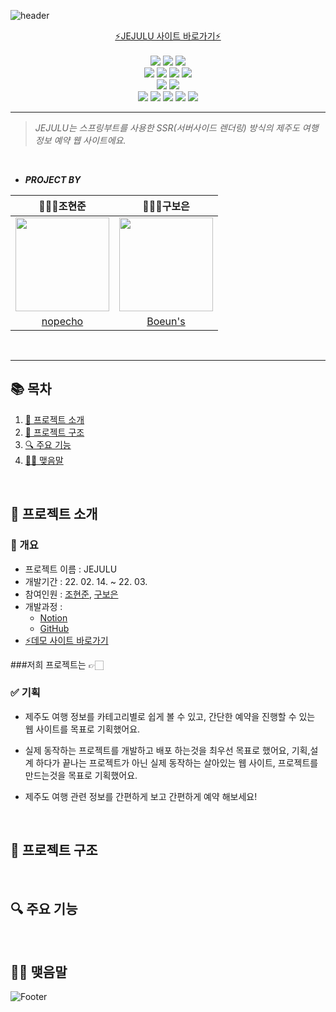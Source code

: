 ![header](https://capsule-render.vercel.app/api?type=waving&color=E6E6FA&height=120&section=header&text=JEJULU&fontSize=60&animation=fadeIn&fontColor=D5C2EE)

<div align="center">
<a href="http://ec2-13-124-147-177.ap-northeast-2.compute.amazonaws.com/">
⚡️JEJULU 사이트 바로가기⚡️
</a>
</div>
<br>


<div align="center">

<img src="https://img.shields.io/badge/JAVA-007396?style=for-the-badge&logo=java&logoColor=white">
<img src="https://img.shields.io/badge/SpringBoot-6DB33F?style=for-the-badge&logo=SpringBoot&logoColor=white">
<img src="https://img.shields.io/badge/thymeleaf-005F0F?style=for-the-badge&logo=thymeleaf&logoColor=white">
<br>
<img src="https://img.shields.io/badge/javascript-F7DF1E?style=for-the-badge&logo=javascript&logoColor=white">
<img src="https://img.shields.io/badge/html-E34F26?style=for-the-badge&logo=html5&logoColor=white">
<img src="https://img.shields.io/badge/css-1572B6?style=for-the-badge&logo=css3&logoColor=white">
<img src="https://img.shields.io/badge/bootstrap-7952B3?style=for-the-badge&logo=bootstrap&logoColor=white">
<br>
<img src="https://img.shields.io/badge/git-F05032?style=for-the-badge&logo=git&logoColor=white">
<img src="https://img.shields.io/badge/github-181717?style=for-the-badge&logo=github&logoColor=white">
<br>
<img src="https://img.shields.io/badge/linux-FCC624?style=for-the-badge&logo=linux&logoColor=black">
<img src="https://img.shields.io/badge/aws-232F3E?style=for-the-badge&logo=Amazon AWS&logoColor=white">
<img src="https://img.shields.io/badge/docker-1572B6?style=for-the-badge&logo=docker&logoColor=white">
<img src="https://img.shields.io/badge/nginx-009639?style=for-the-badge&logo=nginx&logoColor=white">
<img src="https://img.shields.io/badge/mariaDB-003545?style=for-the-badge&logo=mariaDB&logoColor=white">
</div>

---

> _JEJULU는 스프링부트를 사용한 SSR(서버사이드 렌더링) 방식의 제주도 여행 정보 예약 웹 사이트에요._

<br>

- ***PROJECT BY***

| 👨🏻‍💻조현준                                                                          | 👩🏻‍💻구보은                                                                           |
|------------------------------------------------------------------------------|-------------------------------------------------------------------------------|
| <img src="https://avatars.githubusercontent.com/u/92011565?v=4" width="150"> | <img src="https://avatars.githubusercontent.com/u/92501591?v=4" width="150">  |
| <center><a href="https://github.com/nopecho">nopecho</a></center>            | <center><a href="https://github.com/BoeunGu">Boeun's</a></center>             |

<br>

---

## 📚 목차
1. [🔗 프로젝트 소개](#-프로젝트-소개)
2. [🔭 프로젝트 구조](#-프로젝트-구조)
3. [🔍 주요 기능](#-주요-기능)
4. [🙇🏻 맺음말](#-맺음말)

<br>

## 🔗 프로젝트 소개

### 📝 개요
- 프로젝트 이름 : JEJULU
- 개발기간 : 22. 02. 14. ~ 22. 03.
- 참여인원 : <a href="https://github.com/nopecho">조현준</a>, <a href="https://github.com/BoeunGu">구보은</a>
- 개발과정 :
  - [Notion](https://www.notion.so/b1e2f699da0041a1bd530f92aa438db5?v=976efadb7a904d35b8cfa66140a95cde)
  - [GitHub](https://github.com/nopecho/jejulu)
- [⚡️데모 사이트 바로가기](http://ec2-13-124-147-177.ap-northeast-2.compute.amazonaws.com/)

###저희 프로젝트는 👉🏻
### ✅ 기획
- 제주도 여행 정보를 카테고리별로 쉽게 볼 수 있고, 간단한 예약을 진행할 수 있는 웹 사이트를 목표로 기획했어요.

- 실제 동작하는 프로젝트를 개발하고 배포 하는것을 최우선 목표로 했어요, 기획,설계 하다가 끝나는 프로젝트가 아닌 실제 동작하는 살아있는 웹 사이트, 프로젝트를 만드는것을 목표로 기획했어요.

- 제주도 여행 관련 정보를 간편하게 보고 간편하게 예약 해보세요!

<br>

## 🔭 프로젝트 구조


<br>

## 🔍 주요 기능


<br>

## 🙇🏻 맺음말











![Footer](https://capsule-render.vercel.app/api?type=waving&color=E6E6FA&height=200&section=footer)




